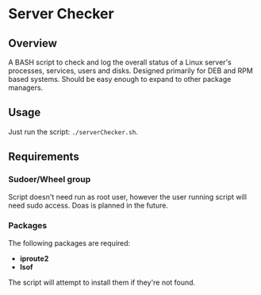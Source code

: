 # Server Checker

## Overview
A BASH script to check and log the overall status of a Linux server's processes, services, users and disks.
Designed primarily for DEB and RPM based systems. Should be easy enough to expand to other package managers. <br>

## Usage
Just run the script: `./serverChecker.sh`. <br>

## Requirements
### Sudoer/Wheel group
Script doesn't need run as root user, however the user running script will need sudo access.
Doas is planned in the future.

### Packages
The following packages are required: <br>
* **iproute2**
* **lsof**

The script will attempt to install them if they're not found.
